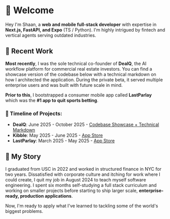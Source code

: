 # 👋 Welcome

Hey I'm Shaan, a **web and mobile full-stack developer** with expertise in **Next.js, FastAPI, and Expo** (TS / Python). I'm highly intrigued by fintech and vertical agents serving outdated industries.

## 🚀 Recent Work

**Most recently**, I was the sole technical co-founder of **DealQ**, the AI workflow platform for commercial real estate investors. You can find a showcase version of the codebase below with a technical markdown on how I architected the application. During the private beta, it served multiple enterprise users and was built with future scale in mind.

**Prior to this**, I bootstrapped a consumer mobile app called **LastParlay** which was the **#1 app to quit sports betting**.

### 📅 Timeline of Projects:
- **DealQ**: June 2025 - October 2025 - [Codebase Showcase + Technical Markdown](https://github.com/into-the-mehtaverse/dealq-showcase)
- **Kibble**: May 2025 - June 2025 - [App Store](https://apps.apple.com/us/app/kibble-io/id6745099659)
- **LastParlay**: March 2025 - May 2025 - [App Store](https://apps.apple.com/us/app/lastparlay/id6743965498)

## 📖 My Story

I graduated from USC in 2022 and worked in structured finance in NYC for two years. Dissatisfied with corporate culture and itching for work where I could create, I quit my job in August 2024 to teach myself software engineering. I spent six months self-studying a full stack curriculum and working on smaller projects before starting to ship larger scale, **enterprise-ready, production applications**.

Now, I'm ready to apply what I've learned to tackling some of the world's biggest problems.


<!--
**into-the-mehtaverse/into-the-mehtaverse** is a ✨ _special_ ✨ repository because its `README.md` (this file) appears on your GitHub profile.

Here are some ideas to get you started:

- 🔭 I’m currently working on ...
- 🌱 I’m currently learning ...
- 👯 I’m looking to collaborate on ...
- 🤔 I’m looking for help with ...
- 💬 Ask me about ...
- 📫 How to reach me: ...
- 😄 Pronouns: ...
- ⚡ Fun fact: ...
-->
